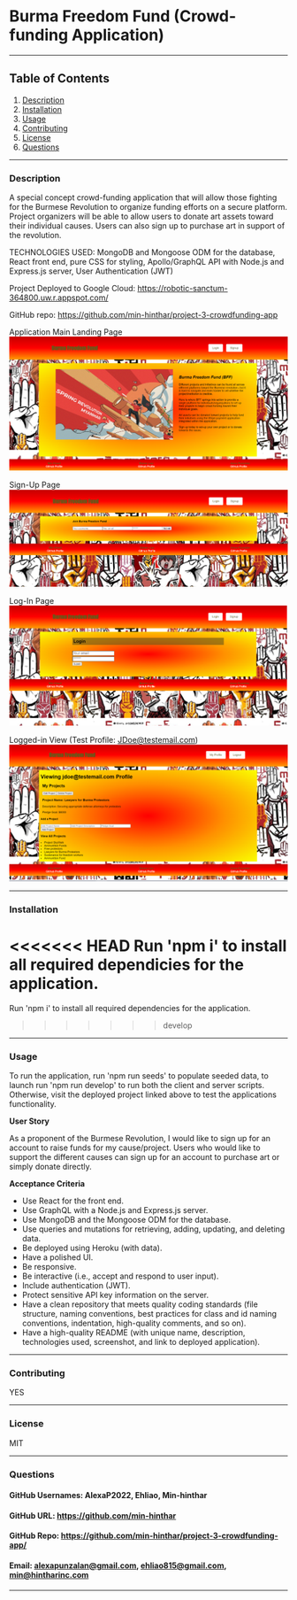 # Burma Freedom Fund (Crowd-funding Application)


-----

## Table of Contents
1. [Description](#description)
2. [Installation](#installation)
3. [Usage](#usage)
4. [Contributing](#contributing)
6. [License](#license)
7. [Questions](#questions)

-----

### Description 
 A special concept crowd-funding application that will allow those fighting for the Burmese Revolution to organize funding efforts on a secure platform.  Project organizers will be able to allow users to donate art assets toward their individual causes. Users can also sign up to purchase art in support of the revolution.

TECHNOLOGIES USED: MongoDB and Mongoose ODM for the database,  React front end, pure CSS for styling, Apollo/GraphQL API with Node.js and Express.js server, User Authentication (JWT)<br>

Project Deployed to Google Cloud: https://robotic-sanctum-364800.uw.r.appspot.com/<br>

GitHub repo: https://github.com/min-hinthar/project-3-crowdfunding-app<br>

 Application Main Landing Page
![ScreenShot](screenshots/mainlandingpage.png)

Sign-Up Page
![ScreenShot](screenshots/signuppage.png)

Log-In Page
![ScreenShot](screenshots/loginpage.png)

Logged-in View (Test Profile: JDoe@testemail.com)
![ScreenShot](screenshots/loggedinview.png)



-----

### Installation 
<<<<<<< HEAD
Run 'npm i' to install all required dependicies for the application. 
=======
Run 'npm i' to install all required dependencies for the application. 
>>>>>>> develop

-----

### Usage 
<p>To run the application, run 'npm run seeds' to populate seeded data, to launch run 'npm run develop' to run both the client and server scripts. Otherwise, visit the deployed project linked above to test the applications functionality.</p>
<b>User Story</b><br>
<p>As a proponent of the Burmese Revolution, I would like to sign up for an account to raise funds for my cause/project.  Users who would like to support the different causes can sign up for an account to purchase art or simply donate directly.</p>

<b>Acceptance Criteria</b><br>
<ul>
<li>Use React for the front end.</li>

<li>Use GraphQL with a Node.js and Express.js server.</li>

<li>Use MongoDB and the Mongoose ODM for the database.</li>

<li>Use queries and mutations for retrieving, adding, updating, and deleting data.</li>

<li>Be deployed using Heroku (with data).</li>

<li>Have a polished UI.</li>

<li>Be responsive.</li>

<li>Be interactive (i.e., accept and respond to user input).</li>

<li>Include authentication (JWT).</li>

<li>Protect sensitive API key information on the server.</li>

<li>Have a clean repository that meets quality coding standards (file structure, naming conventions, best practices for class and id naming conventions, indentation, high-quality comments, and so on).</li>

<li>Have a high-quality README (with unique name, description, technologies used, screenshot, and link to deployed application).</li>
</ul>

-----

### Contributing 
YES 

-----

### License 
MIT 

-----

### Questions 

#### GitHub Usernames: AlexaP2022, Ehliao, Min-hinthar 

#### GitHub URL: https://github.com/min-hinthar

#### GitHub Repo: https://github.com/min-hinthar/project-3-crowdfunding-app/

#### Email: alexapunzalan@gmail.com, ehliao815@gmail.com, min@hintharinc.com

-----
